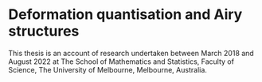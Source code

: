# Deformation quantisation and Airy structures

This thesis is an account of research undertaken between March 2018 and August 2022 at The School of Mathematics and Statistics, Faculty of Science, The University of Melbourne, Melbourne, Australia.

